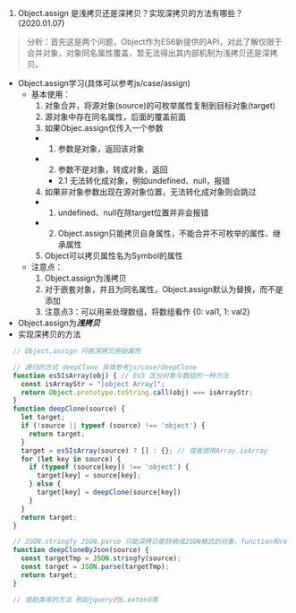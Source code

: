 1. Object.assign 是浅拷贝还是深拷贝？实现深拷贝的方法有哪些？ (2020.01.07)
> 分析：首先这是两个问题，Object作为ES6新提供的API，对此了解仅限于合并对象，对象同名属性覆盖，暂无法得出其内部机制为浅拷贝还是深拷贝。
  + Object.assign学习(具体可以参考js/case/assign)
    - 基本使用：
      1. 对象合并，将源对象(source)的可枚举属性复制到目标对象(target)
      2. 源对象中存在同名属性，后面的覆盖前面
      3. 如果Objec.assign仅传入一个参数
        + 1. 参数是对象，返回该对象
        + 2. 参数不是对象，转成对象，返回
          - 2.1 无法转化成对象，例如undefined、null，报错
      4. 如果非对象参数出现在源对象位置，无法转化成对象则会跳过
        + 1. undefined、null在除target位置并非会报错
        + 2. Object.assign只能拷贝自身属性，不能合并不可枚举的属性、继承属性
      5. Object可以拷贝属性名为Symbol的属性
    - 注意点：
      1. Object.assign为浅拷贝
      2. 对于嵌套对象，并且为同名属性，Object.assign默认为替换，而不是添加
      3. 注意点3：可以用来处理数组，将数组看作 {0: val1, 1: val2}
  + Object.assign为***浅拷贝***
  + 实现深拷贝的方法
  ```js
    // Object.assign 只能深拷贝原始属性
 
    // 递归的方式 deepClone 具体参考js/case/deepClone
    function es5IsArray(obj) { // Es5 区分对象与数组的一种方法
      const isArrayStr = "[object Array]";
      return Object.prototype.toString.call(obj) === isArrayStr;
    }
    function deepClone(source) {
      let target;
      if (!source || typeof (source) !== 'object') {
        return target;
      }
      target = es5IsArray(source) ? [] : {}; // 或者使用Array.isArray
      for (let key in source) {
        if (typeof (source[key]) !== 'object') {
          target[key] = source[key];
        } else {
          target[key] = deepClone(source[key])
        }
      }
      return target;
    }

    // JSON.stringfy JSON.parse 只能深拷贝能转换成JSON格式的对象，function和regExp不能使用
    function deepCloneByJson(source) {
      const targetTmp = JSON.stringfy(source);
      const target = JSON.parse(targetTmp);
      return target;
    }

    // 借助类库的方法 例如jquery的$.extend等
  ```